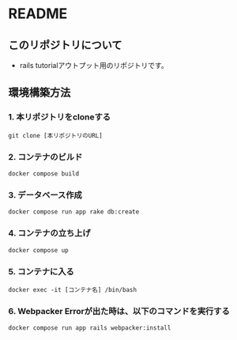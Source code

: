 # README
## このリポジトリについて
- rails tutorialアウトプット用のリポジトリです。

## 環境構築方法
### 1. 本リポジトリをcloneする
```
git clone [本リポジトリのURL]
```

### 2. コンテナのビルド
```
docker compose build
```

### 3. データベース作成
```
docker compose run app rake db:create
```

### 4. コンテナの立ち上げ
```
docker compose up
```

### 5. コンテナに入る
```
docker exec -it [コンテナ名] /bin/bash
```

### 6. Webpacker Errorが出た時は、以下のコマンドを実行する
```
docker compose run app rails webpacker:install
```
